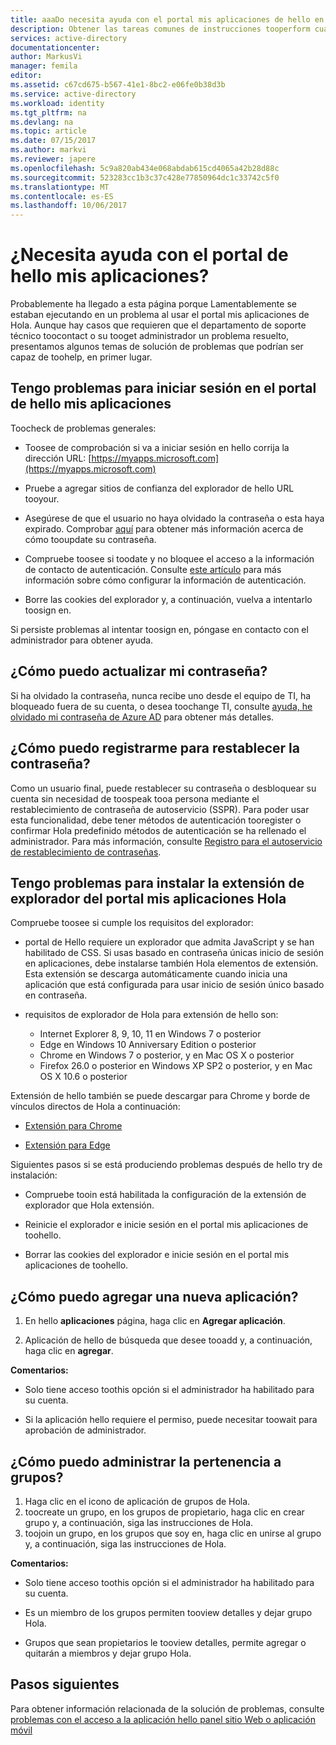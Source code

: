 ```yaml
---
title: aaaDo necesita ayuda con el portal mis aplicaciones de hello en Azure Active Directory | Documentos de Microsoft
description: Obtener las tareas comunes de instrucciones tooperform cuando se trabaja con el panel de acceso de Hola.
services: active-directory
documentationcenter: 
author: MarkusVi
manager: femila
editor: 
ms.assetid: c67cd675-b567-41e1-8bc2-e06fe0b38d3b
ms.service: active-directory
ms.workload: identity
ms.tgt_pltfrm: na
ms.devlang: na
ms.topic: article
ms.date: 07/15/2017
ms.author: markvi
ms.reviewer: japere
ms.openlocfilehash: 5c9a820ab434e068abdab615cd4065a42b28d88c
ms.sourcegitcommit: 523283cc1b3c37c428e77850964dc1c33742c5f0
ms.translationtype: MT
ms.contentlocale: es-ES
ms.lasthandoff: 10/06/2017
---
```

# <a name="do-you-need-help-with-hello-my-apps-portal"></a>¿Necesita ayuda con el portal de hello mis aplicaciones?

Probablemente ha llegado a esta página porque Lamentablemente se estaban ejecutando en un problema al usar el portal mis aplicaciones de Hola. Aunque hay casos que requieren que el departamento de soporte técnico toocontact o su tooget administrador un problema resuelto, presentamos algunos temas de solución de problemas que podrían ser capaz de toohelp, en primer lugar.

## <a name="i-am-having-trouble-signing-into-hello-my-apps-portal"></a>Tengo problemas para iniciar sesión en el portal de hello mis aplicaciones

Toocheck de problemas generales:

- Toosee de comprobación si va a iniciar sesión en hello corrija la dirección URL: [https://myapps.microsoft.com](https://myapps.microsoft.com)

- Pruebe a agregar sitios de confianza del explorador de hello URL tooyour.

- Asegúrese de que el usuario no haya olvidado la contraseña o esta haya expirado. Comprobar [aquí](active-directory-passwords-update-your-own-password.md) para obtener más información acerca de cómo tooupdate su contraseña.

- Compruebe toosee si toodate y no bloquee el acceso a la información de contacto de autenticación. Consulte [este artículo](https://docs.microsoft.com/en-us/azure/multi-factor-authentication/end-user/multi-factor-authentication-end-user) para más información sobre cómo configurar la información de autenticación.

- Borre las cookies del explorador y, a continuación, vuelva a intentarlo toosign en.

Si persiste problemas al intentar toosign en, póngase en contacto con el administrador para obtener ayuda.


## <a name="how-do-i-update-my-password"></a>¿Cómo puedo actualizar mi contraseña?

Si ha olvidado la contraseña, nunca recibe uno desde el equipo de TI, ha bloqueado fuera de su cuenta, o desea toochange TI, consulte [ayuda, he olvidado mi contraseña de Azure AD](active-directory-passwords-update-your-own-password.md) para obtener más detalles.

## <a name="how-do-i-register-for-password-reset"></a>¿Cómo puedo registrarme para restablecer la contraseña?

Como un usuario final, puede restablecer su contraseña o desbloquear su cuenta sin necesidad de toospeak tooa persona mediante el restablecimiento de contraseña de autoservicio (SSPR). Para poder usar esta funcionalidad, debe tener métodos de autenticación tooregister o confirmar Hola predefinido métodos de autenticación se ha rellenado el administrador. Para más información, consulte [Registro para el autoservicio de restablecimiento de contraseñas](active-directory-passwords-reset-register.md).


## <a name="i-am-having-trouble-installing-hello-my-apps-portal-browser-extension"></a>Tengo problemas para instalar la extensión de explorador del portal mis aplicaciones Hola

Compruebe toosee si cumple los requisitos del explorador:

- portal de Hello requiere un explorador que admita JavaScript y se han habilitado de CSS. Si usas basado en contraseña únicas inicio de sesión en aplicaciones, debe instalarse también Hola elementos de extensión. Esta extensión se descarga automáticamente cuando inicia una aplicación que está configurada para usar inicio de sesión único basado en contraseña.

- requisitos de explorador de Hola para extensión de hello son:
    - Internet Explorer 8, 9, 10, 11 en Windows 7 o posterior
    - Edge en Windows 10 Anniversary Edition o posterior
    - Chrome en Windows 7 o posterior, y en Mac OS X o posterior
    - Firefox 26.0 o posterior en Windows XP SP2 o posterior, y en Mac OS X 10.6 o posterior

Extensión de hello también se puede descargar para Chrome y borde de vínculos directos de Hola a continuación:

- [Extensión para Chrome](https://chrome.google.com/webstore/detail/access-panel-extension/ggjhpefgjjfobnfoldnjipclpcfbgbhl)

- [Extensión para Edge](https://www.microsoft.com/store/apps/9pc9sckkzk84)

Siguientes pasos si se está produciendo problemas después de hello try de instalación:

- Compruebe tooin está habilitada la configuración de la extensión de explorador que Hola extensión.

- Reinicie el explorador e inicie sesión en el portal mis aplicaciones de toohello.

- Borrar las cookies del explorador e inicie sesión en el portal mis aplicaciones de toohello.

## <a name="how-do-i-add-a-new-app"></a>¿Cómo puedo agregar una nueva aplicación?

1.  En hello **aplicaciones** página, haga clic en **Agregar aplicación**.

2.  Aplicación de hello de búsqueda que desee tooadd y, a continuación, haga clic en **agregar**.

**Comentarios:**

- Solo tiene acceso toothis opción si el administrador ha habilitado para su cuenta.

- Si la aplicación hello requiere el permiso, puede necesitar toowait para aprobación de administrador.


## <a name="how-do-i-manage-my-group-memberships"></a>¿Cómo puedo administrar la pertenencia a grupos?

1. Haga clic en el icono de aplicación de grupos de Hola. 
2. toocreate un grupo, en los grupos de propietario, haga clic en crear grupo y, a continuación, siga las instrucciones de Hola.
3. toojoin un grupo, en los grupos que soy en, haga clic en unirse al grupo y, a continuación, siga las instrucciones de Hola.

**Comentarios:**

- Solo tiene acceso toothis opción si el administrador ha habilitado para su cuenta.

- Es un miembro de los grupos permiten tooview detalles y dejar grupo Hola.

- Grupos que sean propietarios le tooview detalles, permite agregar o quitarán a miembros y dejar grupo Hola.


## <a name="next-steps"></a>Pasos siguientes

Para obtener información relacionada de la solución de problemas, consulte [problemas con el acceso a la aplicación hello panel sitio Web o aplicación móvil](active-directory-application-access-panel-content-map.md)

